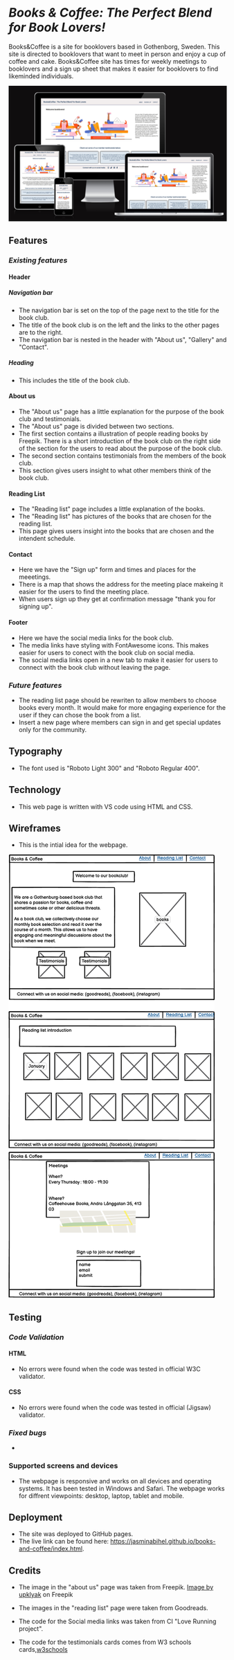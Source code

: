 # *Books & Coffee: The Perfect Blend for Book Lovers!*

Books&Coffee is a site for booklovers based in Gothenborg, Sweden. This site is directed to booklovers that want to meet in person and enjoy a cup of coffee and cake. Books&Coffee site has times for weekly meetings to booklovers and a sign up sheet that makes it easier for booklovers to find likeminded individuals.

![alttext](/assets/images/amiresonsive.png)

## **Features** ##

### *Existing features* ###

#### **Header** ####

##### *Navigation bar* #####

 * The navigation bar is set on the top of the page next to the title for the book club.
 * The title of the book club is on the left and the links to the other pages are to the right.
 * The navigation bar is nested in the header with "About us", "Gallery" and "Contact".

 ##### *Heading* #####

 * This includes the title of the book club.

 #### **About us** ####

 * The "About us" page has a little explanation for the purpose of the book club and testimonials.
 * The "About us" page is divided between two sections.
 * The first section contains a illustration of people reading books by Freepik. There is a short       introduction of the book club on the right side of the section for the users to read about the purpose of the book club.
 * The second section contains testimonials from the members of the book club.
 * This section gives users insight to what other members think of the book club. 

 ####  **Reading List** ####

 * The "Reading list" page includes a little explanation of the books.
 * The "Reading list" has pictures of the books that are chosen for the reading list.
 * This page gives users insight into the books that are chosen and the intendent schedule.

 #### **Contact** ####

 * Here we have the "Sign up" form and times and places for the meeetings.
 * There is a map that shows the address for the meeting place makeing it easier for the users to find  the meeting place.
 * When users sign up they get at confirmation message "thank you for signing up". 

 #### **Footer** ####
 * Here we have the social media links for the book club. 
 * The media links have styling with FontAwesome icons. This makes easier for users to conect with the book club on social media. 
 * The social media links open in a new tab to make it easier for users to connect with the book club without leaving the page. 

 ### *Future features* ###
 * The reading list page should be rewriten to allow members to choose books every month. It would make for more engaging experience for the user if they can chose the book from a list.
 * Insert a new page where members can sign in and get special updates only for the community.

 ## **Typography** ##
 * The font used is "Roboto Light 300" and "Roboto Regular 400".
 
 ## **Technology** ##
* This web page is written with VS code using HTML and CSS.

 ## **Wireframes** ##

 * This is the intial idea for the webpage.

![Alt text](/assets/images/Bookclub%20project%20Books%20%26%20Coffee.png)

## **Testing** 

### *Code Validation* ####

#### HTML

* No errors were found when the code was tested in official W3C validator.

#### CSS

* No errors were found when the code was tested in official (Jigsaw) validator.

### *Fixed bugs* ###

* 

### **Supported screens and devices** ###
* The webpage is responsive and works on all devices and operating systems. It has been tested in Windows and Safari. The webpage works for diffrent viewpoints: desktop, laptop, tablet and mobile. 

## **Deployment**
* The site was deployed to GitHub pages.
* The live link can be found here: https://jasminabihel.github.io/books-and-coffee/index.html.

## **Credits** ##
* The image in the "about us" page was taken from Freepik. 
 <a href="https://www.freepik.com/free-vector/book-club-concept-with-people-read-books_29222683.htm#query=book%20illustration%20with%20people&position=4&from_view=search&track=ais">Image by upklyak</a> on Freepik

* The images in the "reading list" page were taken from Goodreads.

* The code for the Social media links was taken from CI "Love Running project".

* The code for the testimonials cards comes from W3 schools cards,<a href="https://www.w3schools.com/w3css/w3css_cards.asp">w3schools</a>
